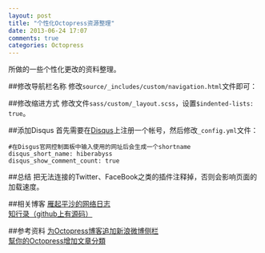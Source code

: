 ```yaml
---
layout: post
title: "个性化Octopress资源整理"
date: 2013-06-24 17:07
comments: true
categories: Octopress
---
```

所做的一些个性化更改的资料整理。

##修改导航栏名称
修改`source/_includes/custom/navigation.html`文件即可：

##修改缩进方式
修改文件`sass/custom/_layout.scss`，设置`$indented-lists: true`。

##添加Disqus
首先需要在[Disqus](http://www.disqus.com/)上注册一个帐号，然后修改`_config.yml`文件：
```
#在Disgus官网控制面板中输入使用的网址后会生成一个shortname
disqus_short_name: hiberabyss	
disqus_show_comment_count: true
```

##总结
把无法连接的Twitter、FaceBook之类的插件注释掉，否则会影响页面的加载速度。

##相关博客
[雁起平沙的网络日志](http://yanping.me/cn/)  
[知行录（github上有源码）](http://whbzju.github.io/)

##参考资料
[为Octopress博客追加新浪微博侧栏](http://programus.github.io/blog/2012/03/03/add-weibo-sidebar-into-octopress/)  
[幫你的Octopress增加文章分類](http://blog.eddie.com.tw/2011/12/05/add-catetories-to-sidebar-in-octopress/)

